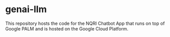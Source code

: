 # genai-llm
This repository hosts the code for the NQRI Chatbot App that runs on top of Google PALM and is hosted on the Google Cloud Platform.
